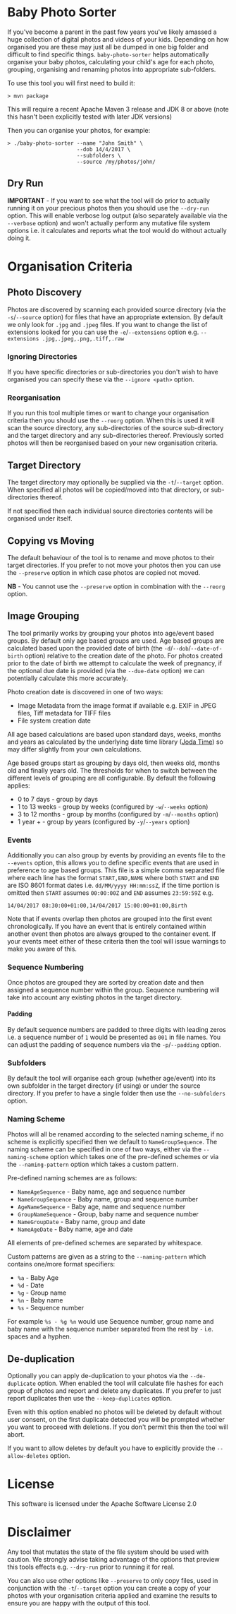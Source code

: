 # Baby Photo Sorter

If you've become a parent in the past few years you've likely amassed a huge collection of digital photos and videos of your kids.  Depending on how organised you are these may just all be dumped in one big folder and difficult to find specific things.  `baby-photo-sorter` helps automatically organise your baby photos, calculating your child's age for each photo, grouping, organising and renaming photos into appropriate sub-folders.

To use this tool you will first need to build it:

```
> mvn package
```

This will require a recent Apache Maven 3 release and JDK 8 or above (note this hasn't been explicitly tested with later JDK versions)

Then you can organise your photos, for example:

```
> ./baby-photo-sorter --name "John Smith" \
                      --dob 14/4/2017 \
                      --subfolders \
                      --source /my/photos/john/
```

## Dry Run

**IMPORTANT** - If you want to see what the tool will do prior to actually running it on your precious photos then you should use the `--dry-run` option.  This will enable verbose log output (also separately available via the `--verbose` option) and won't actually perform any mutative file system options i.e. it calculates and reports what the tool would do without actually doing it.

# Organisation Criteria

## Photo Discovery

Photos are discovered by scanning each provided source directory (via the `-s`/`--source` option) for files that have an appropriate extension.  By default we only look for `.jpg` and `.jpeg` files.  If you want to change the list of extensions looked for you can use the `-e`/`--extensions` option e.g. `--extensions .jpg,.jpeg,.png,.tiff,.raw`

### Ignoring Directories

If you have specific directories or sub-directories you don't wish to have organised you can specify these via the `--ignore <path>` option.

### Reorganisation

If you run this tool multiple times or want to change your organisation criteria then you should use the `--reorg` option.  When this is used it will scan the source directory, any sub-directories of the source sub-directory and the target directory and any sub-directories thereof.  Previously sorted photos will then be reorganised based on your new organisation criteria.

## Target Directory

The target directory may optionally be supplied via the `-t`/`--target` option.  When specified all photos will be copied/moved into that directory, or sub-directories thereof.

If not specified then each individual source directories contents will be organised under itself.

## Copying vs Moving

The default behaviour of the tool is to rename and move photos to their target directories.  If you prefer to not move your photos then you can use the `--preserve` option in which case photos are copied not moved.

**NB** - You cannot use the `--preserve` option in combination with the `--reorg` option.

## Image Grouping

The tool primarily works by grouping your photos into age/event based groups.  By default only age based groups are used.  Age based groups are calculated based upon the provided date of birth (the `-d`/`--dob`/`--date-of-birth` option) relative to the creation date of the photo.  For photos created prior to the date of birth we attempt to calculate the week of pregnancy, if the optional due date is provided (via the `--due-date` option) we can potentially calculate this more accurately.

Photo creation date is discovered in one of two ways:

- Image Metadata from the image format if available e.g. EXIF in JPEG files, Tiff metadata for TIFF files
- File system creation date

All age based calculations are based upon standard days, weeks, months and years as calculated by the underlying date time library ([Joda Time](https://www.joda.org/joda-time/))  so may differ slightly from your own calculations.

Age based groups start as grouping by days old, then weeks old, months old and finally years old.  The thresholds for when to switch between the different levels of grouping are all configurable.  By default the following applies:

- 0 to 7 days - group by days
- 1 to 13 weeks - group by weeks (configured by `-w`/`--weeks` option)
- 3 to 12 months - group by months (configured by `-m`/`--months` option)
- 1 year + - group by years (configured by `-y`/`--years` option)

### Events

Additionally you can also group by events by providing an events file to the `--events` option, this allows you to define specific events that are used in preference to age based groups.  This file is a simple comma separated file where each line has the format `START,END,NAME` where both `START` and `END` are ISO 8601 format dates i.e. `dd/MM/yyyy HH:mm:ssZ`, if the time portion is omitted then `START` assumes `00:00:00Z` and `END` assumes `23:59:59Z` e.g.

```
14/04/2017 08:30:00+01:00,14/04/2017 15:00:00+01:00,Birth
```

Note that if events overlap then photos are grouped into the first event chronologically. If you have an event that is entirely contained within another event then photos are always grouped to the container event.  If your events meet either of these criteria then the tool will issue warnings to make you aware of this.

### Sequence Numbering

Once photos are grouped they are sorted by creation date and then assigned a sequence number within the group.  Sequence numbering will take into account any existing photos in the target directory.

#### Padding

By default sequence numbers are padded to three digits with leading zeros i.e. a sequence number of `1` would be presented as `001` in file names.  You can adjust the padding of sequence numbers via the `-p`/`--padding` option.

### Subfolders

By default the tool will organise each group (whether age/event) into its own subfolder in the target directory (if using) or under the source directory.  If you prefer to have a single folder then use the `--no-subfolders` option.

### Naming Scheme

Photos will all be renamed according to the selected naming scheme, if no scheme is explicitly specified then we default to `NameGroupSequence`.  The naming scheme can be specified in one of two ways, either via the `--naming-scheme` option which takes one of the pre-defined schemes or via the `--naming-pattern` option which takes a custom pattern.

Pre-defined naming schemes are as follows:

- `NameAgeSequence` - Baby name, age and sequence number
- `NameGroupSequence` - Baby name, group and sequence number
- `AgeNameSequence` - Baby age, name and sequence number
- `GroupNameSequence` - Group, baby name and sequence number
- `NameGroupDate` - Baby name, group and date
- `NameAgeDate` - Baby name, age and date

All elements of pre-defined schemes are separated by whitespace.

Custom patterns are given as a string to the `--naming-pattern` which contains one/more format specifiers:

- `%a` - Baby Age
- `%d` - Date
- `%g` - Group name
- `%n` - Baby name
- `%s` - Sequence number

For example `%s - %g %n` would use Sequence number, group name and baby name with the sequence number separated from the rest by ` - ` i.e. spaces and a hyphen.

## De-duplication

Optionally you can apply de-duplication to your photos via the `--de-duplicate` option.  When enabled the tool will calculate file hashes for each group of photos and report and delete any duplicates.  If you prefer to just report duplicates then use the `--keep-duplicates` option.

Even with this option enabled no photos will be deleted by default without user consent, on the first duplicate detected you will be prompted whether you want to proceed with deletions.  If you don't permit this then the tool will abort.

If you want to allow deletes by default you have to explicitly provide the `--allow-deletes` option.

# License

This software is licensed under the Apache Software License 2.0

# Disclaimer

Any tool that mutates the state of the file system should be used with caution.  We strongly advise taking advantage of the options that preview this tools effects e.g. `--dry-run` prior to running it for real.

You can also use other options like `--preserve` to only copy files, used in conjunction with the `-t`/`--target` option you can create a copy of your photos with your organisation criteria applied and examine the results to ensure you are happy with the output of this tool.